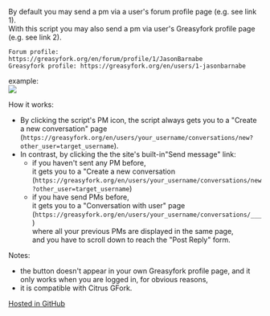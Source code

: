 By default you may send a pm via a user's forum profile page (e.g. see link 1).  
With this script you may also send a pm via user's Greasyfork profile page (e.g. see link 2).

```
Forum profile:     https://greasyfork.org/en/forum/profile/1/JasonBarnabe
Greasyfork profile: https://greasyfork.org/en/users/1-jasonbarnabe
```

example:  
![](https://i.imgur.com/0pe0Ce2.jpg)

How it works:  

- By clicking the script's PM icon, the script always gets you to a "Create a new conversation" page (`https://greasyfork.org/en/users/your_username/conversations/new?other_user=target_username`).  
- In contrast, by clicking the the site's built-in"Send message" link:
  - if you haven't sent any PM before,  
it gets you to a "Create a new conversation (`https://greasyfork.org/en/users/your_username/conversations/new?other_user=target_username`)
  - if you have send PMs before,  
it gets you to a "Conversation with user" page (`https://greasyfork.org/en/users/your_username/conversations/___`)  
where all your previous PMs are displayed in the same page,  
and you have to scroll down to reach the "Post Reply" form.

Notes: 

- the button doesn't appear in your own Greasyfork profile page, and it only works when you are logged in, for obvious reasons,  
- it is compatible with Citrus GFork.

[Hosted in GitHub](https://github.com/darkred/Userscripts)